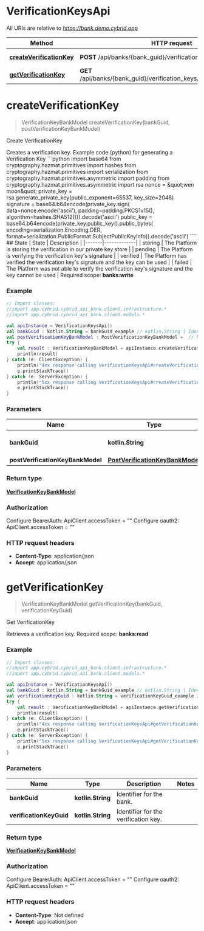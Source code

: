 # VerificationKeysApi

All URIs are relative to *https://bank.demo.cybrid.app*

Method | HTTP request | Description
------------- | ------------- | -------------
[**createVerificationKey**](VerificationKeysApi.md#createVerificationKey) | **POST** /api/banks/{bank_guid}/verification_keys | Create VerificationKey
[**getVerificationKey**](VerificationKeysApi.md#getVerificationKey) | **GET** /api/banks/{bank_guid}/verification_keys/{verification_key_guid} | Get VerificationKey


<a name="createVerificationKey"></a>
# **createVerificationKey**
> VerificationKeyBankModel createVerificationKey(bankGuid, postVerificationKeyBankModel)

Create VerificationKey

Creates a verification key.   Example code (python) for generating a Verification Key  &#x60;&#x60;&#x60;python import base64  from cryptography.hazmat.primitives import hashes from cryptography.hazmat.primitives import serialization from cryptography.hazmat.primitives.asymmetric import padding from cryptography.hazmat.primitives.asymmetric import rsa  nonce &#x3D; \&quot;wen moon\&quot; private_key &#x3D; rsa.generate_private_key(public_exponent&#x3D;65537, key_size&#x3D;2048) signature &#x3D; base64.b64encode(private_key.sign(     data&#x3D;nonce.encode(&#39;ascii&#39;), padding&#x3D;padding.PKCS1v15(), algorithm&#x3D;hashes.SHA512())).decode(&#39;ascii&#39;) public_key &#x3D; base64.b64encode(private_key.public_key().public_bytes(     encoding&#x3D;serialization.Encoding.DER, format&#x3D;serialization.PublicFormat.SubjectPublicKeyInfo)).decode(&#39;ascii&#39;) &#x60;&#x60;&#x60;&#x60;  ## State  | State | Description | |-------|-------------| | storing | The Platform is storing the verification in our private key store | | pending | The Platform is verifying the verification key&#39;s signature | | verified | The Platform has verified the verification key&#39;s signature and the key can be used | | failed | The Platform was not able to verify the verification key&#39;s signature and the key cannot be used |    Required scope: **banks:write**

### Example
```kotlin
// Import classes:
//import app.cybrid.cybrid_api_bank.client.infrastructure.*
//import app.cybrid.cybrid_api_bank.client.models.*

val apiInstance = VerificationKeysApi()
val bankGuid : kotlin.String = bankGuid_example // kotlin.String | Identifier for the bank.
val postVerificationKeyBankModel : PostVerificationKeyBankModel =  // PostVerificationKeyBankModel | 
try {
    val result : VerificationKeyBankModel = apiInstance.createVerificationKey(bankGuid, postVerificationKeyBankModel)
    println(result)
} catch (e: ClientException) {
    println("4xx response calling VerificationKeysApi#createVerificationKey")
    e.printStackTrace()
} catch (e: ServerException) {
    println("5xx response calling VerificationKeysApi#createVerificationKey")
    e.printStackTrace()
}
```

### Parameters

Name | Type | Description  | Notes
------------- | ------------- | ------------- | -------------
 **bankGuid** | **kotlin.String**| Identifier for the bank. |
 **postVerificationKeyBankModel** | [**PostVerificationKeyBankModel**](PostVerificationKeyBankModel.md)|  |

### Return type

[**VerificationKeyBankModel**](VerificationKeyBankModel.md)

### Authorization


Configure BearerAuth:
    ApiClient.accessToken = ""
Configure oauth2:
    ApiClient.accessToken = ""

### HTTP request headers

 - **Content-Type**: application/json
 - **Accept**: application/json

<a name="getVerificationKey"></a>
# **getVerificationKey**
> VerificationKeyBankModel getVerificationKey(bankGuid, verificationKeyGuid)

Get VerificationKey

Retrieves a verification key.  Required scope: **banks:read**

### Example
```kotlin
// Import classes:
//import app.cybrid.cybrid_api_bank.client.infrastructure.*
//import app.cybrid.cybrid_api_bank.client.models.*

val apiInstance = VerificationKeysApi()
val bankGuid : kotlin.String = bankGuid_example // kotlin.String | Identifier for the bank.
val verificationKeyGuid : kotlin.String = verificationKeyGuid_example // kotlin.String | Identifier for the verification key.
try {
    val result : VerificationKeyBankModel = apiInstance.getVerificationKey(bankGuid, verificationKeyGuid)
    println(result)
} catch (e: ClientException) {
    println("4xx response calling VerificationKeysApi#getVerificationKey")
    e.printStackTrace()
} catch (e: ServerException) {
    println("5xx response calling VerificationKeysApi#getVerificationKey")
    e.printStackTrace()
}
```

### Parameters

Name | Type | Description  | Notes
------------- | ------------- | ------------- | -------------
 **bankGuid** | **kotlin.String**| Identifier for the bank. |
 **verificationKeyGuid** | **kotlin.String**| Identifier for the verification key. |

### Return type

[**VerificationKeyBankModel**](VerificationKeyBankModel.md)

### Authorization


Configure BearerAuth:
    ApiClient.accessToken = ""
Configure oauth2:
    ApiClient.accessToken = ""

### HTTP request headers

 - **Content-Type**: Not defined
 - **Accept**: application/json

